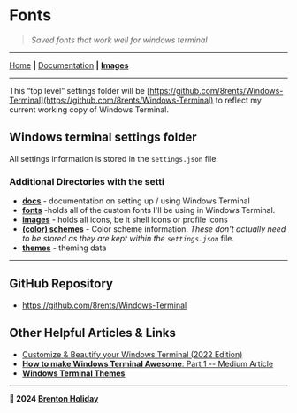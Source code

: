 # Fonts

> *Saved fonts that work well for windows terminal*

---

[Home](../../README.md) **|** [Documentation](../../docs/README.md) **|** **[Images](../../images/README.md)**

---

This “top level” settings folder will be [https://github.com/8rents/Windows-Terminal](https://github.com/8rents/Windows-Terminal) to reflect my current working copy of Windows Terminal.

## Windows terminal settings folder

All settings information is stored in the `settings.json` file. 

### Additional Directories with the setti

- [**docs**](docs/) - documentation on setting up / using Windows Terminal
- [**fonts**](fonts/) -holds all of the custom fonts I'll be using in Windows Terminal.
- [**images**](images/) - holds all icons, be it shell icons or profile icons
- [**(color) schemes**](schemes/) - Color scheme information. *These don't actually need to be stored as they are kept within the `settings.json`* file.
- [**themes**](themes/) - theming data

---

## GitHub Repository

- https://github.com/8rents/Windows-Terminal

## Other Helpful Articles & Links

- [Customize & Beautify your Windows Terminal (2022 Edition)](https://dev.to/ansonh/customize-beautify-your-windows-terminal-2022-edition-541l)
- [**How to make Windows Terminal Awesome**: Part 1 -- Medium Article](https://medium.com/illumination/how-to-make-windows-terminal-awesome-part-1-530eedf6eabb)
- **[Windows Terminal Themes](https://windowsterminalthemes.dev/)**

------

**🤍 2024 [Brenton Holiday](https://brenton.holiday)**
